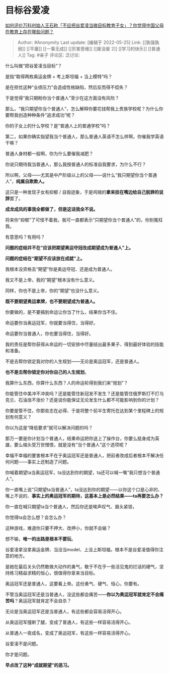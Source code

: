 # 目标谷爱凌
[如何评价万科创始人王石称「不应把谷爱凌当做目标教育子女」？你觉得中国父母在教育上存在哪些问题？](https://www.zhihu.com/question/534143389/answer/2499976459)

> Author: #Anonymity
> Last update: [编辑于 2022-05-25]
> Link: [[孰强孰弱]] [[平庸]] [[一事无成]] [[厉害思维]] [[废没废 2]] [[学习的快乐]] [[普通人]]
> Tag: #亲子
> 评论区:
> 泛讨论:

什么叫做“把谷爱凌当目标”？

是指“取得两枚奥运金牌 + 考上斯坦福 + 当上模特”吗？

是在担忧这种“业绩压力”会造成性格缺陷，然后反而得不偿失？

于是觉得“我只期盼你当个普通人”至少在这方面没有风险？

那么，“我只期望你当个普通人”，怎么解释你要花钱帮我上贵族学校呢？为什么你要帮我创造种种条件“追求成功”呢？

你的子女上的什么学校？是“普通人上的普通学校”吗？

第二，如果你确实指望我当个普通人，那么普通人英语不怎么样啊，你催我学英语干嘛？

普通人身材都一般啊，你为什么要催我减肥？

你说只期待我当普通人，那么我按普通人的标准自我要求，为什么不行？

所以啊，父母——尤其是中产阶级以上的父母——说什么“我只期望你当个普通人”，**纯属自欺欺人。**

这只是一种发现子女有抑郁 / 自毁迹象，于是鸡贼的**拿来挂在嘴边给自己脱罪的说辞**罢了。

**成龙成凤的事我全都做了，但是这话我全不说。**

将来你“抑郁”了可怪不着我，我可一直都表示“只期望你当个普通人”的，你别冤枉我。

有意思吗？有用吗？

**问题的症结并不在“应该把期望奥运夺冠改成期望成为普通人”上。**

**问题的症结在“期望不应该放在成就”上。**

我根本没资格去“期望”你是奥运夺冠、还是成为普通人。

我又不是上帝，我的“期望“根本没有什么意义。

同样，你也不是上帝，你的“期望“也没什么意义。

**既不要期望奥运拿牌，也不要期望成为普通人。**

你要做的，是不要搞到命运让你当了什么，结果你当不住。

命运要你当奥运冠军，你就要当得住，当得好。

命运要你当普通人，你也要当得住，当得好。

我的责任是帮你获得从命运的一切安排中尽量结出最多果子、得到最好体验的技能和准备。

不是去帮你锁定我对你的人生规划——无论是奥运冠军，还是普通人。

**也不是去帮你锁定你对你自己的人生规划**。

我算什么东西，你算什么东西？人的命运轮得到我们来“规划”？

你能管住中美冲不冲突吗？还是能管住新冠发不发生？还是能管住俄罗斯打不打乌克兰、石油涨不涨价？还是说你能保证无论发生什么都不可能影响到你的计划？

你要是管不住，你那些志在必得、于是将整个前半生寄托在达到某个里程碑上的规划有何意义？

你以为这是“降低要求”就可以解决问题的吗？

那万一要是你计划当个普通人，结果命运把你送上了操作台，你要么挺身成为英雄，要么缩头受万世憎恨，就是没有“当个普通人”这个选项呢？

幸福不幸福的要害根本不在于奥运冠军还是普通人，把前者改成后者根本不解决任何问题——事实上还制造了问题。

你喊着期望ta当奥运冠军，ta没达到你的期望，ta还可以喊一嘴“我只想当个普通人”。

你一直嘴上说“只期望ta当普通人”，ta没达到你的期望——以你这个口是心非的、嘴上不说的、**事实上的奥运冠军的期待，这基本上是必然结果——ta再要怎么办？**

你一直在喊只期望ta当个普通人，然后你还是唉声叹气、眉头紧锁，

你觉得ta会怎么想？会怎么办？

这种游戏，难道你只要不押大、改押小，你就不会输？

想不输，**唯一的出路是根本不要玩**。

谷爱凌拿没拿奥运金牌、当没当model、上没上斯坦福，根本不是谷爱凌值得你注意的地方。

是她在最后关头仍然敢做大动作的勇气，敢于不在乎一些活见鬼的烂话的硬气，坚持练习精益求精的恒心，很值得你拿来当目标。

奥运冠军还是普通人，这要看上帝。这份勇气、硬气、恒心，你要有。

不管当奥运冠军还是当普通人，没这些都会痛苦——**你以为奥运冠军就肯定不会痛苦吗**？奥运冠军就肯定不会自杀？

无论是当奥运冠军还是当普通人，有这些都会容易活得开心。

从奥运冠军撞断了腿，变成了普通人，有这些一样容易活得开心。

从普通人一夜成名，变成了奥运冠军，有这些一样容易活得开心。

谷爱凌不是问题。

你才是问题。

**早点改了这种“成就期望”的恶习。**
